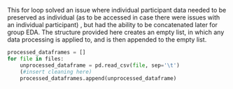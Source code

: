 This for loop solved an issue where individual participant data needed to be preserved as individual (as to be accessed in case there were issues with an individual participant) , but had the ability to be concatenated later for group EDA. The structure provided here creates an empty list, in which any data processing is applied to, and is then appended to the empty list.


```python
processed_dataframes = []
for file in files:
    unprocessed_dataframe = pd.read_csv(file, sep='\t')
    (#insert cleaning here)
    processed_dataframes.append(unprocessed_dataframe)
```

